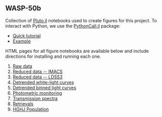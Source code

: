 ## WASP-50b

Collection of [Pluto.jl](https://github.com/fonsp/Pluto.jl) notebooks used to create figures for this project. To
interact with Python, we use the [PythonCall.jl](https://github.com/cjdoris/PythonCall.jl) package:

* [Quick tutorial](https://icweaver.github.io/WASP-50b/html/fun_with_python.html)
* [Example](https://icweaver.github.io/WASP-50b/html/comp_stars.html)

HTML pages for all figure notebooks are available below and include directions for installing and running each one.

1. [Raw data](https://icweaver.github.io/WASP-50b/html/01_raw_data.html)
1. [Reduced data -- IMACS](https://icweaver.github.io/WASP-50b/html/02_reduced_data_IMACS.html)
1. [Reduced data -- LDSS3](https://icweaver.github.io/WASP-50b/html/03_reduced_data_LDSS3.html)
1. [Detrended white-light curves](https://icweaver.github.io/WASP-50b/html/04_detrended_wlcs.html)
1. [Detrended binned light curves](https://icweaver.github.io/WASP-50b/html/05_detrended_blcs.html)
1. [Photometric monitoring](https://icweaver.github.io/WASP-50b/html/06_photometric_monitoring.html)
1. [Transmission spectra](https://icweaver.github.io/WASP-50b/html/07_transmission_spectra.html)
1. [Retrievals](https://icweaver.github.io/WASP-50b/html/08_retrievals.html)
1. [HGHJ Population](https://icweaver.github.io/WASP-50b/html/09_pop.html)

